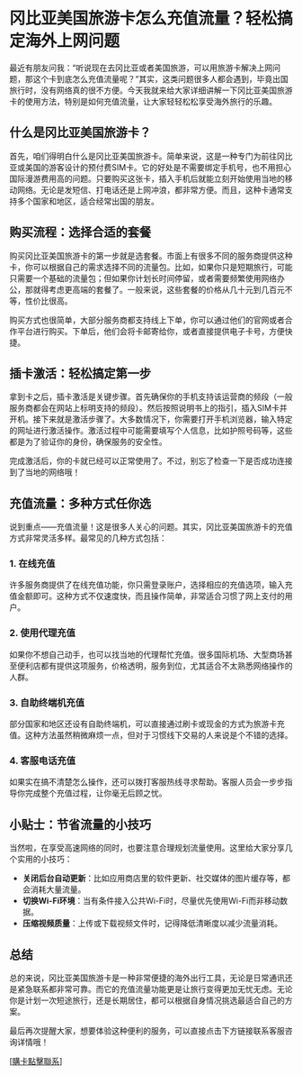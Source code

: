 # 冈比亚美国旅游卡怎么充值流量？轻松搞定海外上网问题

最近有朋友问我：“听说现在去冈比亚或者美国旅游，可以用旅游卡解决上网问题，那这个卡到底怎么充值流量呢？”其实，这类问题很多人都会遇到，毕竟出国旅行时，没有网络真的很不方便。今天我就来给大家详细讲解一下冈比亚美国旅游卡的使用方法，特别是如何充值流量，让大家轻轻松松享受海外旅行的乐趣。

## 什么是冈比亚美国旅游卡？

首先，咱们得明白什么是冈比亚美国旅游卡。简单来说，这是一种专门为前往冈比亚或美国的游客设计的预付费SIM卡。它的好处是不需要绑定手机号，也不用担心国际漫游费用高的问题。只要购买这张卡，插入手机后就能立刻开始使用当地的移动网络。无论是发短信、打电话还是上网冲浪，都非常方便。而且，这种卡通常支持多个国家和地区，适合经常出国的朋友。

## 购买流程：选择合适的套餐

购买冈比亚美国旅游卡的第一步就是选套餐。市面上有很多不同的服务商提供这种卡，你可以根据自己的需求选择不同的流量包。比如，如果你只是短期旅行，可能只需要一个基础的流量包；但如果你计划长时间停留，或者需要频繁使用网络办公，那就得考虑更高端的套餐了。一般来说，这些套餐的价格从几十元到几百元不等，性价比很高。

购买方式也很简单，大部分服务商都支持线上下单，你可以通过他们的官网或者合作平台进行购买。下单后，他们会将卡邮寄给你，或者直接提供电子卡号，方便快捷。

## 插卡激活：轻松搞定第一步

拿到卡之后，插卡激活是关键步骤。首先确保你的手机支持该运营商的频段（一般服务商都会在网站上标明支持的频段）。然后按照说明书上的指引，插入SIM卡并开机。接下来就是激活步骤了。大多数情况下，你需要打开手机浏览器，输入特定的网址进行激活操作。激活过程中可能需要填写个人信息，比如护照号码等，这些都是为了验证你的身份，确保服务的安全性。

完成激活后，你的卡就已经可以正常使用了。不过，别忘了检查一下是否成功连接到了当地的网络哦！

## 充值流量：多种方式任你选

说到重点——充值流量！这是很多人关心的问题。其实，冈比亚美国旅游卡的充值方式非常灵活多样。最常见的几种方式包括：

### 1. 在线充值
许多服务商提供了在线充值功能，你只需登录账户，选择相应的充值选项，输入充值金额即可。这种方式不仅速度快，而且操作简单，非常适合习惯了网上支付的用户。

### 2. 使用代理充值
如果你不想自己动手，也可以找当地的代理帮忙充值。很多国际机场、大型商场甚至便利店都有提供这项服务，价格透明，服务到位，尤其适合不太熟悉网络操作的人群。

### 3. 自助终端机充值
部分国家和地区还设有自助终端机，可以直接通过刷卡或现金的方式为旅游卡充值。这种方法虽然稍微麻烦一点，但对于习惯线下交易的人来说是个不错的选择。

### 4. 客服电话充值
如果实在搞不清楚怎么操作，还可以拨打客服热线寻求帮助。客服人员会一步步指导你完成整个充值过程，让你毫无后顾之忧。

## 小贴士：节省流量的小技巧

当然啦，在享受高速网络的同时，也要注意合理规划流量使用。这里给大家分享几个实用的小技巧：

- **关闭后台自动更新**：比如应用商店里的软件更新、社交媒体的图片缓存等，都会消耗大量流量。
- **切换Wi-Fi环境**：当有条件接入公共Wi-Fi时，尽量优先使用Wi-Fi而非移动数据。
- **压缩视频质量**：上传或下载视频文件时，记得降低清晰度以减少流量消耗。

## 总结

总的来说，冈比亚美国旅游卡是一种非常便捷的海外出行工具，无论是日常通讯还是紧急联系都非常可靠。而它的充值流量功能更是让旅行变得更加无忧无虑。无论你是计划一次短途旅行，还是长期居住，都可以根据自身情况挑选最适合自己的方案。

最后再次提醒大家，想要体验这种便利的服务，可以直接点击下方链接联系客服咨询详情哦！

[[購卡點擊聯系](https://t.me/s/esim1088)]